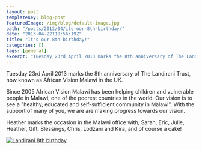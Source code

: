 ```yaml
---
layout: post
templateKey: blog-post
featuredImage: /img/blog/default-image.jpg
path: "/posts/2013/04/its-our-8th-birthday/"
date: "2013-04-22T18:56:19Z"
title: "It's our 8th birthday!"
categories: []
tags: [general]
excerpt: "Tuesday 23rd April 2013 marks the 8th anniversary of The Landirani Trust, now known as African Visi..."
---
```


Tuesday 23rd April 2013 marks the 8th anniversary of The Landirani Trust, now known as African Vision Malawi in the UK.

Since 2005 African Vision Malawi has been helping children and vulnerable people in Malawi, one of the poorest countries in the world. Our vision is to see a "healthy, educated and self-sufficient community in Malawi". With the support of many of you, we are are making progress towards our vision.

Heather marks the occasion in the Malawi office with; Sarah, Eric, Julie, Heather, Gift, Blessings, Chris, Lodzani and Kira, and of course a cake!

[![Landirani 8th birthday](https://www.africanvision.org.uk/africa-vision-news/wp-content/uploads/2013/04/Landirani-8th-birthday-300x199.jpg)](https://www.africanvision.org.uk/africa-vision-news/wp-content/uploads/2013/04/Landirani-8th-birthday.jpg)